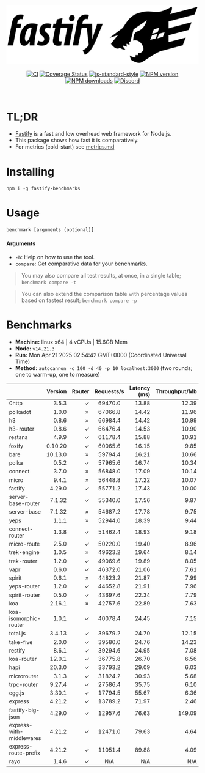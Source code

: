 <div align="center">
  <img src="https://github.com/fastify/graphics/raw/HEAD/fastify-landscape-outlined.svg" width="650" height="auto"/>
</div>

<div align="center">

[![CI](https://github.com/fastify/fastify/workflows/ci/badge.svg)](https://github.com/fastify/fastify/actions/workflows/ci.yml)
[![Coverage Status](https://coveralls.io/repos/github/fastify/fastify/badge.svg?branch=master)](https://coveralls.io/github/fastify/fastify?branch=master)
[![js-standard-style](https://img.shields.io/badge/code%20style-standard-brightgreen.svg?style=flat)](http://standardjs.com/)
[![NPM version](https://img.shields.io/npm/v/fastify.svg?style=flat)](https://www.npmjs.com/package/fastify)
[![NPM downloads](https://img.shields.io/npm/dm/fastify.svg?style=flat)](https://www.npmjs.com/package/fastify) [![Discord](https://img.shields.io/discord/725613461949906985)](https://discord.gg/fastify)

</div>
<br />

# TL;DR

* [Fastify](https://github.com/fastify/fastify) is a fast and low overhead web framework for Node.js.
* This package shows how fast it is comparatively.
* For metrics (cold-start) see [metrics.md](./METRICS.md)

# Installing

```
npm i -g fastify-benchmarks
```

# Usage

```
benchmark [arguments (optional)]
```

#### Arguments

* `-h`: Help on how to use the tool.
* `compare`: Get comparative data for your benchmarks.

> You may also compare all test results, at once, in a single table; `benchmark compare -t`

> You can also extend the comparison table with percentage values based on fastest result; `benchmark compare -p`
# Benchmarks

* __Machine:__ linux x64 | 4 vCPUs | 15.6GB Mem
* __Node:__ `v14.21.3`
* __Run:__ Mon Apr 21 2025 02:54:42 GMT+0000 (Coordinated Universal Time)
* __Method:__ `autocannon -c 100 -d 40 -p 10 localhost:3000` (two rounds; one to warm-up, one to measure)

|                          | Version | Router | Requests/s | Latency (ms) | Throughput/Mb |
| :--                      | --:     | --:    | :-:        | --:          | --:           |
| 0http                    | 3.5.3   | ✓      | 69470.0    | 13.88        | 12.39         |
| polkadot                 | 1.0.0   | ✗      | 67066.8    | 14.42        | 11.96         |
| h3                       | 0.8.6   | ✗      | 66984.4    | 14.42        | 10.99         |
| h3-router                | 0.8.6   | ✓      | 66476.4    | 14.53        | 10.90         |
| restana                  | 4.9.9   | ✓      | 61178.4    | 15.88        | 10.91         |
| foxify                   | 0.10.20 | ✓      | 60065.6    | 16.15        | 9.85          |
| bare                     | 10.13.0 | ✗      | 59794.4    | 16.21        | 10.66         |
| polka                    | 0.5.2   | ✓      | 57965.6    | 16.74        | 10.34         |
| connect                  | 3.7.0   | ✗      | 56848.0    | 17.09        | 10.14         |
| micro                    | 9.4.1   | ✗      | 56448.8    | 17.22        | 10.07         |
| fastify                  | 4.29.0  | ✓      | 55771.2    | 17.43        | 10.00         |
| server-base-router       | 7.1.32  | ✓      | 55340.0    | 17.56        | 9.87          |
| server-base              | 7.1.32  | ✗      | 54687.2    | 17.78        | 9.75          |
| yeps                     | 1.1.1   | ✗      | 52944.0    | 18.39        | 9.44          |
| connect-router           | 1.3.8   | ✓      | 51462.4    | 18.93        | 9.18          |
| micro-route              | 2.5.0   | ✓      | 50220.0    | 19.40        | 8.96          |
| trek-engine              | 1.0.5   | ✗      | 49623.2    | 19.64        | 8.14          |
| trek-router              | 1.2.0   | ✓      | 49069.6    | 19.89        | 8.05          |
| vapr                     | 0.6.0   | ✓      | 46372.0    | 21.06        | 7.61          |
| spirit                   | 0.6.1   | ✗      | 44823.2    | 21.87        | 7.99          |
| yeps-router              | 1.2.0   | ✓      | 44652.8    | 21.91        | 7.96          |
| spirit-router            | 0.5.0   | ✓      | 43697.6    | 22.34        | 7.79          |
| koa                      | 2.16.1  | ✗      | 42757.6    | 22.89        | 7.63          |
| koa-isomorphic-router    | 1.0.1   | ✓      | 40078.4    | 24.45        | 7.15          |
| total.js                 | 3.4.13  | ✓      | 39679.2    | 24.70        | 12.15         |
| take-five                | 2.0.0   | ✓      | 39580.0    | 24.76        | 14.23         |
| restify                  | 8.6.1   | ✓      | 39294.6    | 24.95        | 7.08          |
| koa-router               | 12.0.1  | ✓      | 36775.8    | 26.70        | 6.56          |
| hapi                     | 20.3.0  | ✓      | 33793.2    | 29.09        | 6.03          |
| microrouter              | 3.1.3   | ✓      | 31824.2    | 30.93        | 5.68          |
| trpc-router              | 9.27.4  | ✓      | 27586.4    | 35.75        | 6.10          |
| egg.js                   | 3.30.1  | ✓      | 17794.5    | 55.67        | 6.36          |
| express                  | 4.21.2  | ✓      | 13789.2    | 71.97        | 2.46          |
| fastify-big-json         | 4.29.0  | ✓      | 12957.6    | 76.63        | 149.09        |
| express-with-middlewares | 4.21.2  | ✓      | 12471.0    | 79.63        | 4.64          |
| express-route-prefix     | 4.21.2  | ✓      | 11051.4    | 89.88        | 4.09          |
| rayo                     | 1.4.6   | ✓      | N/A        | N/A          | N/A           |
